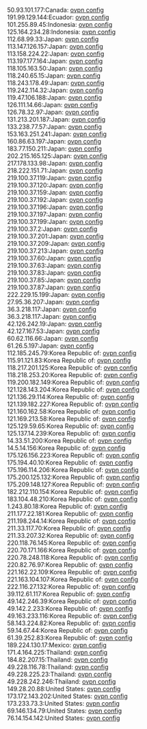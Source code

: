 50.93.101.177:Canada: [ovpn config](vpn/50_93_101_177.ovpn)  
191.99.129.144:Ecuador: [ovpn config](vpn/191_99_129_144.ovpn)  
101.255.89.45:Indonesia: [ovpn config](vpn/101_255_89_45.ovpn)  
125.164.234.28:Indonesia: [ovpn config](vpn/125_164_234_28.ovpn)  
112.68.99.33:Japan: [ovpn config](vpn/112_68_99_33.ovpn)  
113.147.126.157:Japan: [ovpn config](vpn/113_147_126_157.ovpn)  
113.158.224.22:Japan: [ovpn config](vpn/113_158_224_22.ovpn)  
113.197.177.164:Japan: [ovpn config](vpn/113_197_177_164.ovpn)  
118.105.163.50:Japan: [ovpn config](vpn/118_105_163_50.ovpn)  
118.240.65.15:Japan: [ovpn config](vpn/118_240_65_15.ovpn)  
118.243.178.49:Japan: [ovpn config](vpn/118_243_178_49.ovpn)  
119.242.114.32:Japan: [ovpn config](vpn/119_242_114_32.ovpn)  
119.47.106.188:Japan: [ovpn config](vpn/119_47_106_188.ovpn)  
126.111.14.66:Japan: [ovpn config](vpn/126_111_14_66.ovpn)  
126.78.32.97:Japan: [ovpn config](vpn/126_78_32_97.ovpn)  
131.213.201.187:Japan: [ovpn config](vpn/131_213_201_187.ovpn)  
133.238.77.57:Japan: [ovpn config](vpn/133_238_77_57.ovpn)  
153.163.251.241:Japan: [ovpn config](vpn/153_163_251_241.ovpn)  
160.86.63.197:Japan: [ovpn config](vpn/160_86_63_197.ovpn)  
183.77.150.211:Japan: [ovpn config](vpn/183_77_150_211.ovpn)  
202.215.165.125:Japan: [ovpn config](vpn/202_215_165_125.ovpn)  
217.178.133.98:Japan: [ovpn config](vpn/217_178_133_98.ovpn)  
218.222.151.71:Japan: [ovpn config](vpn/218_222_151_71.ovpn)  
219.100.37.119:Japan: [ovpn config](vpn/219_100_37_119.ovpn)  
219.100.37.120:Japan: [ovpn config](vpn/219_100_37_120.ovpn)  
219.100.37.159:Japan: [ovpn config](vpn/219_100_37_159.ovpn)  
219.100.37.192:Japan: [ovpn config](vpn/219_100_37_192.ovpn)  
219.100.37.196:Japan: [ovpn config](vpn/219_100_37_196.ovpn)  
219.100.37.197:Japan: [ovpn config](vpn/219_100_37_197.ovpn)  
219.100.37.199:Japan: [ovpn config](vpn/219_100_37_199.ovpn)  
219.100.37.2:Japan: [ovpn config](vpn/219_100_37_2.ovpn)  
219.100.37.201:Japan: [ovpn config](vpn/219_100_37_201.ovpn)  
219.100.37.209:Japan: [ovpn config](vpn/219_100_37_209.ovpn)  
219.100.37.213:Japan: [ovpn config](vpn/219_100_37_213.ovpn)  
219.100.37.60:Japan: [ovpn config](vpn/219_100_37_60.ovpn)  
219.100.37.63:Japan: [ovpn config](vpn/219_100_37_63.ovpn)  
219.100.37.83:Japan: [ovpn config](vpn/219_100_37_83.ovpn)  
219.100.37.85:Japan: [ovpn config](vpn/219_100_37_85.ovpn)  
219.100.37.87:Japan: [ovpn config](vpn/219_100_37_87.ovpn)  
222.229.15.199:Japan: [ovpn config](vpn/222_229_15_199.ovpn)  
27.95.36.207:Japan: [ovpn config](vpn/27_95_36_207.ovpn)  
36.3.218.117:Japan: [ovpn config](vpn/36_3_218_117.ovpn)  
36.3.218.117:Japan: [ovpn config](vpn/36_3_218_117.ovpn)  
42.126.242.19:Japan: [ovpn config](vpn/42_126_242_19.ovpn)  
42.127.167.53:Japan: [ovpn config](vpn/42_127_167_53.ovpn)  
60.62.116.66:Japan: [ovpn config](vpn/60_62_116_66.ovpn)  
61.26.5.197:Japan: [ovpn config](vpn/61_26_5_197.ovpn)  
112.185.245.79:Korea Republic of: [ovpn config](vpn/112_185_245_79.ovpn)  
115.91.121.83:Korea Republic of: [ovpn config](vpn/115_91_121_83.ovpn)  
118.217.201.125:Korea Republic of: [ovpn config](vpn/118_217_201_125.ovpn)  
118.218.253.20:Korea Republic of: [ovpn config](vpn/118_218_253_20.ovpn)  
119.200.182.149:Korea Republic of: [ovpn config](vpn/119_200_182_149.ovpn)  
121.128.143.204:Korea Republic of: [ovpn config](vpn/121_128_143_204.ovpn)  
121.136.29.114:Korea Republic of: [ovpn config](vpn/121_136_29_114.ovpn)  
121.139.182.227:Korea Republic of: [ovpn config](vpn/121_139_182_227.ovpn)  
121.160.162.58:Korea Republic of: [ovpn config](vpn/121_160_162_58.ovpn)  
121.169.213.58:Korea Republic of: [ovpn config](vpn/121_169_213_58.ovpn)  
125.129.59.65:Korea Republic of: [ovpn config](vpn/125_129_59_65.ovpn)  
125.137.14.239:Korea Republic of: [ovpn config](vpn/125_137_14_239.ovpn)  
14.33.51.200:Korea Republic of: [ovpn config](vpn/14_33_51_200.ovpn)  
14.5.14.156:Korea Republic of: [ovpn config](vpn/14_5_14_156.ovpn)  
175.126.156.223:Korea Republic of: [ovpn config](vpn/175_126_156_223.ovpn)  
175.194.40.10:Korea Republic of: [ovpn config](vpn/175_194_40_10.ovpn)  
175.196.114.206:Korea Republic of: [ovpn config](vpn/175_196_114_206.ovpn)  
175.200.125.132:Korea Republic of: [ovpn config](vpn/175_200_125_132.ovpn)  
175.209.148.127:Korea Republic of: [ovpn config](vpn/175_209_148_127.ovpn)  
182.212.110.154:Korea Republic of: [ovpn config](vpn/182_212_110_154.ovpn)  
183.104.48.210:Korea Republic of: [ovpn config](vpn/183_104_48_210.ovpn)  
1.243.80.18:Korea Republic of: [ovpn config](vpn/1_243_80_18.ovpn)  
211.177.22.181:Korea Republic of: [ovpn config](vpn/211_177_22_181.ovpn)  
211.198.244.14:Korea Republic of: [ovpn config](vpn/211_198_244_14.ovpn)  
211.33.117.70:Korea Republic of: [ovpn config](vpn/211_33_117_70.ovpn)  
211.33.207.32:Korea Republic of: [ovpn config](vpn/211_33_207_32.ovpn)  
220.118.76.145:Korea Republic of: [ovpn config](vpn/220_118_76_145.ovpn)  
220.70.171.166:Korea Republic of: [ovpn config](vpn/220_70_171_166.ovpn)  
220.78.248.118:Korea Republic of: [ovpn config](vpn/220_78_248_118.ovpn)  
220.82.76.97:Korea Republic of: [ovpn config](vpn/220_82_76_97.ovpn)  
221.162.22.109:Korea Republic of: [ovpn config](vpn/221_162_22_109.ovpn)  
221.163.104.107:Korea Republic of: [ovpn config](vpn/221_163_104_107.ovpn)  
222.116.27.132:Korea Republic of: [ovpn config](vpn/222_116_27_132.ovpn)  
39.112.61.117:Korea Republic of: [ovpn config](vpn/39_112_61_117.ovpn)  
49.142.246.39:Korea Republic of: [ovpn config](vpn/49_142_246_39.ovpn)  
49.142.2.233:Korea Republic of: [ovpn config](vpn/49_142_2_233.ovpn)  
49.163.233.116:Korea Republic of: [ovpn config](vpn/49_163_233_116.ovpn)  
58.143.224.82:Korea Republic of: [ovpn config](vpn/58_143_224_82.ovpn)  
59.14.67.44:Korea Republic of: [ovpn config](vpn/59_14_67_44.ovpn)  
61.39.252.83:Korea Republic of: [ovpn config](vpn/61_39_252_83.ovpn)  
189.224.130.17:Mexico: [ovpn config](vpn/189_224_130_17.ovpn)  
171.4.164.225:Thailand: [ovpn config](vpn/171_4_164_225.ovpn)  
184.82.207.15:Thailand: [ovpn config](vpn/184_82_207_15.ovpn)  
49.228.116.78:Thailand: [ovpn config](vpn/49_228_116_78.ovpn)  
49.228.225.23:Thailand: [ovpn config](vpn/49_228_225_23.ovpn)  
49.228.242.246:Thailand: [ovpn config](vpn/49_228_242_246.ovpn)  
149.28.20.88:United States: [ovpn config](vpn/149_28_20_88.ovpn)  
173.172.143.202:United States: [ovpn config](vpn/173_172_143_202.ovpn)  
173.233.73.3:United States: [ovpn config](vpn/173_233_73_3.ovpn)  
69.146.134.79:United States: [ovpn config](vpn/69_146_134_79.ovpn)  
76.14.154.142:United States: [ovpn config](vpn/76_14_154_142.ovpn)  
